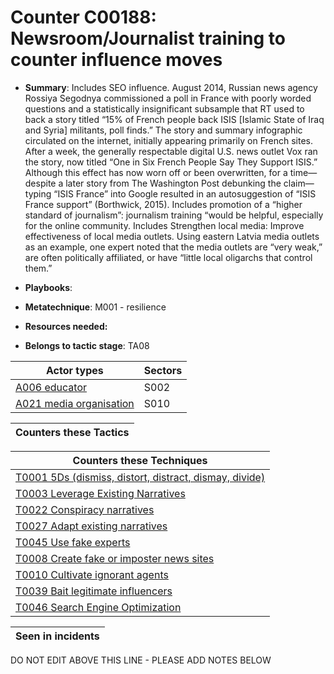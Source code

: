 # Counter C00188: Newsroom/Journalist training to counter influence moves

* **Summary**: Includes SEO influence.  August 2014, Russian news agency Rossiya Segodnya commissioned a poll in France with poorly worded questions and a statistically insignificant subsample that RT used to back a story titled “15% of French people back ISIS [Islamic State of Iraq and Syria] militants, poll finds.” The story and summary infographic circulated on the internet, initially appearing primarily on French sites. After a week, the generally respectable digital U.S. news outlet Vox ran the story, now titled “One in Six French People Say They Support ISIS.” Although this effect has now worn off or been overwritten, for a time—despite a later story from The Washington Post debunking the claim—typing “ISIS France” into Google resulted in an autosuggestion of “ISIS France support” (Borthwick, 2015). Includes promotion of a “higher standard of journalism”: journalism training “would be helpful, especially for the online community.  Includes Strengthen local media: Improve effectiveness of local media outlets. Using eastern Latvia media outlets as an example, one expert noted that the media outlets are “very weak,” are often politically affiliated, or have “little local oligarchs that control them.”

* **Playbooks**: 

* **Metatechnique**: M001 - resilience

* **Resources needed:** 

* **Belongs to tactic stage**: TA08


| Actor types | Sectors |
| ----------- | ------- |
| [A006 educator](../generated_pages/actortypes/A006.md) | S002 |
| [A021 media organisation](../generated_pages/actortypes/A021.md) | S010 |



| Counters these Tactics |
| ---------------------- |



| Counters these Techniques |
| ------------------------- |
| [T0001 5Ds (dismiss, distort, distract, dismay, divide)](../generated_pages/techniques/T0001.md) |
| [T0003 Leverage Existing Narratives](../generated_pages/techniques/T0003.md) |
| [T0022 Conspiracy narratives](../generated_pages/techniques/T0022.md) |
| [T0027 Adapt existing narratives](../generated_pages/techniques/T0027.md) |
| [T0045 Use fake experts](../generated_pages/techniques/T0045.md) |
| [T0008 Create fake or imposter news sites](../generated_pages/techniques/T0008.md) |
| [T0010 Cultivate ignorant agents](../generated_pages/techniques/T0010.md) |
| [T0039 Bait legitimate influencers](../generated_pages/techniques/T0039.md) |
| [T0046 Search Engine Optimization](../generated_pages/techniques/T0046.md) |



| Seen in incidents |
| ----------------- |


DO NOT EDIT ABOVE THIS LINE - PLEASE ADD NOTES BELOW